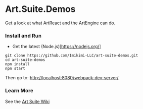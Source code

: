 # Art.Suite.Demos

Get a look at what ArtReact and the ArtEngine can do.

### Install and Run

* Get the latest (Node.js)[https://nodejs.org/]

```
git clone https://github.com/Imikimi-LLC/art-suite-demos.git
cd art-suite-demos
npm install
npm start
```

Then go to: [http://localhost:8080/webpack-dev-server/](http://localhost:8080/webpack-dev-server/)

### Learn More

See the [Art Suite Wiki](https://github.com/Imikimi-LLC/art-suite/wiki)
